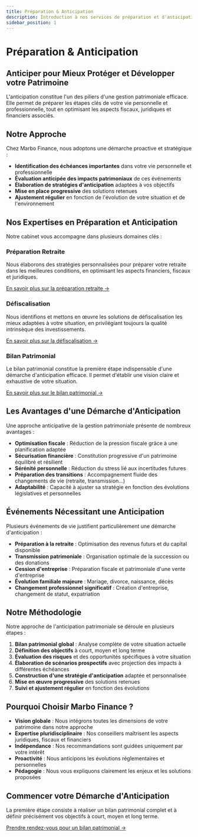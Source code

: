 ```yaml
---
title: Préparation & Anticipation
description: Introduction à nos services de préparation et d'anticipation patrimoniale
sidebar_position: 1
---
```


# Préparation & Anticipation

## Anticiper pour Mieux Protéger et Développer votre Patrimoine

L'anticipation constitue l'un des piliers d'une gestion patrimoniale efficace. Elle permet de préparer les étapes clés de votre vie personnelle et professionnelle, tout en optimisant les aspects fiscaux, juridiques et financiers associés.

## Notre Approche

Chez Marbo Finance, nous adoptons une démarche proactive et stratégique :

- **Identification des échéances importantes** dans votre vie personnelle et professionnelle
- **Évaluation anticipée des impacts patrimoniaux** de ces événements
- **Élaboration de stratégies d'anticipation** adaptées à vos objectifs
- **Mise en place progressive** des solutions retenues
- **Ajustement régulier** en fonction de l'évolution de votre situation et de l'environnement

## Nos Expertises en Préparation et Anticipation

Notre cabinet vous accompagne dans plusieurs domaines clés :

### Préparation Retraite

Nous élaborons des stratégies personnalisées pour préparer votre retraite dans les meilleures conditions, en optimisant les aspects financiers, fiscaux et juridiques.

[En savoir plus sur la préparation retraite →](/expertise/preparation/preparation-retraite)

### Défiscalisation

Nous identifions et mettons en œuvre les solutions de défiscalisation les mieux adaptées à votre situation, en privilégiant toujours la qualité intrinsèque des investissements.

[En savoir plus sur la défiscalisation →](/expertise/preparation/defiscalisation)

### Bilan Patrimonial

Le bilan patrimonial constitue la première étape indispensable d'une démarche d'anticipation efficace. Il permet d'établir une vision claire et exhaustive de votre situation.

[En savoir plus sur le bilan patrimonial →](/expertise/preparation/bilan-patrimonial)

## Les Avantages d'une Démarche d'Anticipation

Une approche anticipative de la gestion patrimoniale présente de nombreux avantages :

- **Optimisation fiscale** : Réduction de la pression fiscale grâce à une planification adaptée
- **Sécurisation financière** : Constitution progressive d'un patrimoine équilibré et résilient
- **Sérénité personnelle** : Réduction du stress lié aux incertitudes futures
- **Préparation des transitions** : Accompagnement fluide des changements de vie (retraite, transmission...)
- **Adaptabilité** : Capacité à ajuster sa stratégie en fonction des évolutions législatives et personnelles

## Événements Nécessitant une Anticipation

Plusieurs événements de vie justifient particulièrement une démarche d'anticipation :

- **Préparation à la retraite** : Optimisation des revenus futurs et du capital disponible
- **Transmission patrimoniale** : Organisation optimale de la succession ou des donations
- **Cession d'entreprise** : Préparation fiscale et patrimoniale d'une vente d'entreprise
- **Évolution familiale majeure** : Mariage, divorce, naissance, décès
- **Changement professionnel significatif** : Création d'entreprise, changement de statut, expatriation

## Notre Méthodologie

Notre approche de l'anticipation patrimoniale se déroule en plusieurs étapes :

1. **Bilan patrimonial global** : Analyse complète de votre situation actuelle
2. **Définition des objectifs** à court, moyen et long terme
3. **Évaluation des risques** et des opportunités spécifiques à votre situation
4. **Élaboration de scénarios prospectifs** avec projection des impacts à différentes échéances
5. **Construction d'une stratégie d'anticipation** adaptée et personnalisée
6. **Mise en œuvre progressive** des solutions retenues
7. **Suivi et ajustement régulier** en fonction des évolutions

## Pourquoi Choisir Marbo Finance ?

- **Vision globale** : Nous intégrons toutes les dimensions de votre patrimoine dans notre approche
- **Expertise pluridisciplinaire** : Nos conseillers maîtrisent les aspects juridiques, fiscaux et financiers
- **Indépendance** : Nos recommandations sont guidées uniquement par votre intérêt
- **Proactivité** : Nous anticipons les évolutions réglementaires et personnelles
- **Pédagogie** : Nous vous expliquons clairement les enjeux et les solutions proposées

## Commencer votre Démarche d'Anticipation

La première étape consiste à réaliser un bilan patrimonial complet et à définir précisément vos objectifs à court, moyen et long terme.

[Prendre rendez-vous pour un bilan patrimonial →](/contact)
